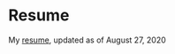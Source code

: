 # Resume
My [resume](https://github.com/nicklauscyc/Resume/blob/master/Nicklaus%20Resume%20Aug%2027%202020.pdf), updated as of August 27, 2020
